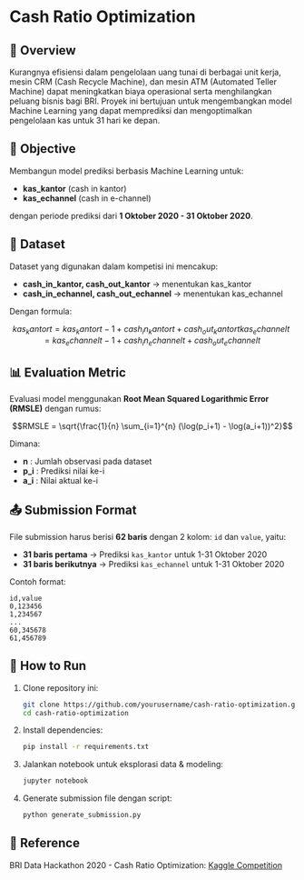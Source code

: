 # Cash Ratio Optimization

## 📌 Overview
Kurangnya efisiensi dalam pengelolaan uang tunai di berbagai unit kerja, mesin CRM (Cash Recycle Machine), dan mesin ATM (Automated Teller Machine) dapat meningkatkan biaya operasional serta menghilangkan peluang bisnis bagi BRI. Proyek ini bertujuan untuk mengembangkan model Machine Learning yang dapat memprediksi dan mengoptimalkan pengelolaan kas untuk 31 hari ke depan.

## 🎯 Objective
Membangun model prediksi berbasis Machine Learning untuk:
- **kas_kantor** (cash in kantor)
- **kas_echannel** (cash in e-channel)

dengan periode prediksi dari **1 Oktober 2020 - 31 Oktober 2020**.

## 📂 Dataset
Dataset yang digunakan dalam kompetisi ini mencakup:
- **cash_in_kantor, cash_out_kantor** → menentukan kas_kantor
- **cash_in_echannel, cash_out_echannel** → menentukan kas_echannel

Dengan formula:
```math
kas_kantort = kas_kantort-1 + cash_in_kantort + cash_out_kantort
kas_echannelt = kas_echannelt-1 + cash_in_echannelt + cash_out_echannelt
```

## 📊 Evaluation Metric
Evaluasi model menggunakan **Root Mean Squared Logarithmic Error (RMSLE)** dengan rumus:
```math
RMSLE = \sqrt{\frac{1}{n} \sum_{i=1}^{n} (\log(p_i+1) - \log(a_i+1))^2}
```
Dimana:
- **n** : Jumlah observasi pada dataset
- **p_i** : Prediksi nilai ke-i
- **a_i** : Nilai aktual ke-i

## 📤 Submission Format
File submission harus berisi **62 baris** dengan 2 kolom: `id` dan `value`, yaitu:
- **31 baris pertama** → Prediksi `kas_kantor` untuk 1-31 Oktober 2020
- **31 baris berikutnya** → Prediksi `kas_echannel` untuk 1-31 Oktober 2020

Contoh format:
```csv
id,value
0,123456
1,234567
...
60,345678
61,456789
```

## 🚀 How to Run
1. Clone repository ini:
   ```bash
   git clone https://github.com/yourusername/cash-ratio-optimization.git
   cd cash-ratio-optimization
   ```
2. Install dependencies:
   ```bash
   pip install -r requirements.txt
   ```
3. Jalankan notebook untuk eksplorasi data & modeling:
   ```bash
   jupyter notebook
   ```
4. Generate submission file dengan script:
   ```bash
   python generate_submission.py
   ```

## 🔗 Reference
BRI Data Hackathon 2020 - Cash Ratio Optimization: [Kaggle Competition](https://kaggle.com/competitions/bri-data-hackathon-cr-optimization)


